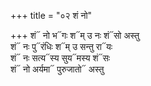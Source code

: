 +++
title = "०२ शं नो"

+++
शं᳓ नो भ᳓गः श᳓म् उ नः शं᳓सो अस्तु  
शं᳓ नः पु᳓रंधिः श᳓म् उ सन्तु रा᳓यः  
शं᳓ नः सत्य᳓स्य सुय᳓मस्य शं᳓सः  
शं᳓ नो अर्यमा᳓ पुरुजातो᳓ अस्तु